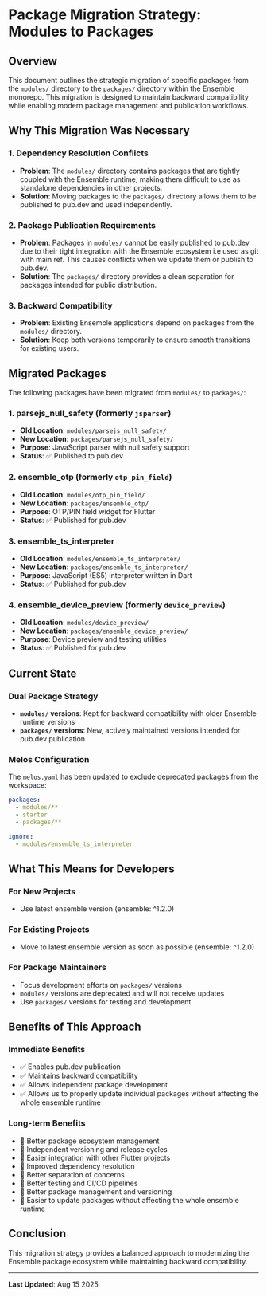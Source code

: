 # Package Migration Strategy: Modules to Packages

## Overview

This document outlines the strategic migration of specific packages from the `modules/` directory to the `packages/` directory within the Ensemble monorepo. This migration is designed to maintain backward compatibility while enabling modern package management and publication workflows.

## Why This Migration Was Necessary

### 1. **Dependency Resolution Conflicts**

- **Problem**: The `modules/` directory contains packages that are tightly coupled with the Ensemble runtime, making them difficult to use as standalone dependencies in other projects.
- **Solution**: Moving packages to the `packages/` directory allows them to be published to pub.dev and used independently.

### 2. **Package Publication Requirements**

- **Problem**: Packages in `modules/` cannot be easily published to pub.dev due to their tight integration with the Ensemble ecosystem i.e used as git with main ref. This causes conflicts when we update them or publish to pub.dev.
- **Solution**: The `packages/` directory provides a clean separation for packages intended for public distribution.

### 3. **Backward Compatibility**

- **Problem**: Existing Ensemble applications depend on packages from the `modules/` directory.
- **Solution**: Keep both versions temporarily to ensure smooth transitions for existing users.

## Migrated Packages

The following packages have been migrated from `modules/` to `packages/`:

### 1. **parsejs_null_safety** (formerly `jsparser`)

- **Old Location**: `modules/parsejs_null_safety/`
- **New Location**: `packages/parsejs_null_safety/`
- **Purpose**: JavaScript parser with null safety support
- **Status**: ✅ Published to pub.dev

### 2. **ensemble_otp** (formerly `otp_pin_field`)

- **Old Location**: `modules/otp_pin_field/`
- **New Location**: `packages/ensemble_otp/`
- **Purpose**: OTP/PIN field widget for Flutter
- **Status**: ✅ Published for pub.dev

### 3. **ensemble_ts_interpreter**

- **Old Location**: `modules/ensemble_ts_interpreter/`
- **New Location**: `packages/ensemble_ts_interpreter/`
- **Purpose**: JavaScript (ES5) interpreter written in Dart
- **Status**: ✅ Published for pub.dev

### 4. **ensemble_device_preview** (formerly `device_preview`)

- **Old Location**: `modules/device_preview/`
- **New Location**: `packages/ensemble_device_preview/`
- **Purpose**: Device preview and testing utilities
- **Status**: ✅ Published for pub.dev

## Current State

### **Dual Package Strategy**

- **`modules/` versions**: Kept for backward compatibility with older Ensemble runtime versions
- **`packages/` versions**: New, actively maintained versions intended for pub.dev publication

### **Melos Configuration**

The `melos.yaml` has been updated to exclude deprecated packages from the workspace:

```yaml
packages:
  - modules/**
  - starter
  - packages/**

ignore:
  - modules/ensemble_ts_interpreter
```

## What This Means for Developers

### **For New Projects**

- Use latest ensemble version (ensemble: ^1.2.0)

### **For Existing Projects**

- Move to latest ensemble version as soon as possible (ensemble: ^1.2.0)

### **For Package Maintainers**

- Focus development efforts on `packages/` versions
- `modules/` versions are deprecated and will not receive updates
- Use `packages/` versions for testing and development

## Benefits of This Approach

### **Immediate Benefits**

- ✅ Enables pub.dev publication
- ✅ Maintains backward compatibility
- ✅ Allows independent package development
- ✅ Allows us to properly update individual packages without affecting the whole ensemble runtime

### **Long-term Benefits**

- 🚀 Better package ecosystem management
- 🚀 Independent versioning and release cycles
- 🚀 Easier integration with other Flutter projects
- 🚀 Improved dependency resolution
- 🚀 Better separation of concerns
- 🚀 Better testing and CI/CD pipelines
- 🚀 Better package management and versioning
- 🚀 Easier to update packages without affecting the whole ensemble runtime

## Conclusion

This migration strategy provides a balanced approach to modernizing the Ensemble package ecosystem while maintaining backward compatibility.

---

**Last Updated**: Aug 15 2025

